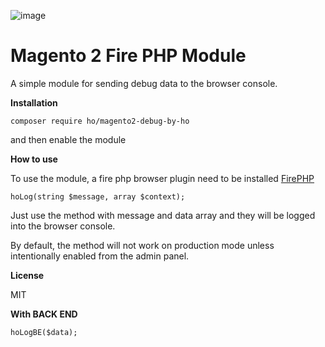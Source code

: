 ![image](https://user-images.githubusercontent.com/58277138/164987861-8807085c-4db7-4eea-bad3-7deb03d73d68.png)

# Magento 2 Fire PHP Module

A simple module for sending debug data to the browser console.


**Installation**

```
composer require ho/magento2-debug-by-ho
```

and then enable the module

**How to use**

To use the module, a fire php browser plugin need to be installed
[FirePHP](https://chrome.google.com/webstore/detail/firephp-official/ikfbpappjhegehjflebknjbhdocbgkdi/related?hl=en)

```
hoLog(string $message, array $context);
```
Just use the method with message and data array and they will be logged into the browser console.

By default, the method will not work on production mode unless intentionally enabled from the admin panel.

**License**

MIT

**With BACK END**

```
hoLogBE($data);
```
